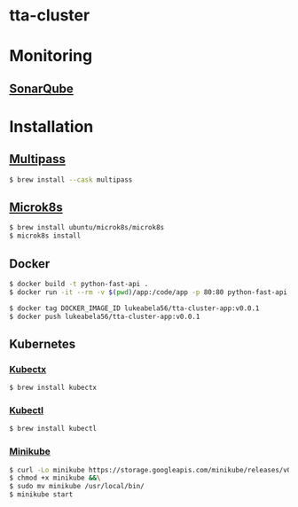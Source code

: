 # tta-cluster

# Monitoring

## [SonarQube](https://sonarcloud.io/summary/overall?id=lukeabela38_tta-cluster&branch=main)

# Installation

## [Multipass](https://github.com/southsidedean/intro-to-multipass-macos)
```bash
$ brew install --cask multipass
```

## [Microk8s](https://microk8s.io/docs/install-macos)
```bash
$ brew install ubuntu/microk8s/microk8s
$ microk8s install
```

## Docker

```bash
$ docker build -t python-fast-api .
$ docker run -it --rm -v $(pwd)/app:/code/app -p 80:80 python-fast-api
```

```bash
$ docker tag DOCKER_IMAGE_ID lukeabela56/tta-cluster-app:v0.0.1
$ docker push lukeabela56/tta-cluster-app:v0.0.1
```

## Kubernetes

### [Kubectx](https://formulae.brew.sh/formula/kubectx)

```bash
$ brew install kubectx
```

### [Kubectl](https://kubernetes.io/docs/tasks/tools/install-kubectl-macos/#install-with-homebrew-on-macos)

```bash
$ brew install kubectl
```

### [Minikube](https://matthewpalmer.net/kubernetes-app-developer/articles/guide-install-kubernetes-mac.html)

```bash
$ curl -Lo minikube https://storage.googleapis.com/minikube/releases/v0.27.0/minikube-darwin-amd64 &&\
$ chmod +x minikube &&\
$ sudo mv minikube /usr/local/bin/
$ minikube start
```

